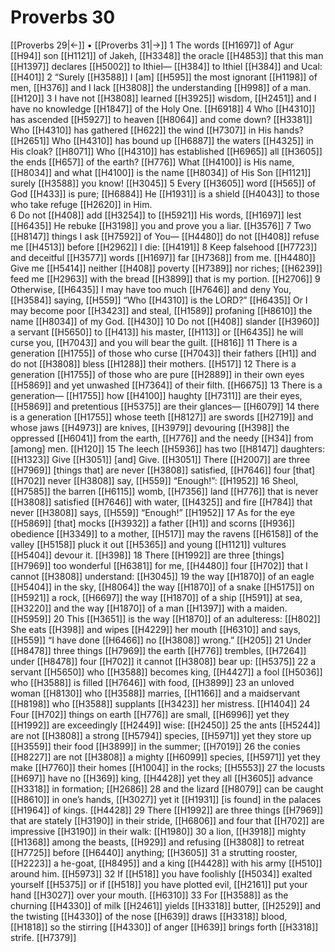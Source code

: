 # Proverbs 30
[[Proverbs 29|←]] • [[Proverbs 31|→]]
1 The words [[H1697]] of Agur [[H94]] son [[H1121]] of Jakeh, [[H3348]] the oracle [[H4853]] that this man [[H1397]] declares [[H5002]] to Ithiel— [[H384]] to Ithiel [[H384]] and Ucal: [[H401]] 
2 “Surely [[H3588]] I [am] [[H595]] the most ignorant [[H1198]] of men, [[H376]] and I lack [[H3808]] the understanding [[H998]] of a man. [[H120]] 
3 I have not [[H3808]] learned [[H3925]] wisdom, [[H2451]] and I have no knowledge [[H1847]] of the Holy One. [[H6918]] 
4 Who [[H4310]] has ascended [[H5927]] to heaven [[H8064]] and come down? [[H3381]] Who [[H4310]] has gathered [[H622]] the wind [[H7307]] in His hands? [[H2651]] Who [[H4310]] has bound up [[H6887]] the waters [[H4325]] in His cloak? [[H8071]] Who [[H4310]] has established [[H6965]] all [[H3605]] the ends [[H657]] of the earth? [[H776]] What [[H4100]] is His name, [[H8034]] and what [[H4100]] is the name [[H8034]] of His Son [[H1121]] surely [[H3588]] you know! [[H3045]] 
5 Every [[H3605]] word [[H565]] of God [[H433]] is pure; [[H6884]] He [[H1931]] is a shield [[H4043]] to those who take refuge [[H2620]] in Him.  
6 Do not [[H408]] add [[H3254]] to [[H5921]] His words, [[H1697]] lest [[H6435]] He rebuke [[H3198]] you  and prove you a liar. [[H3576]] 
7 Two [[H8147]] things I ask [[H7592]] of You— [[H4480]] do not [[H408]] refuse me [[H4513]] before [[H2962]] I die: [[H4191]] 
8 Keep falsehood [[H7723]] and deceitful [[H3577]] words [[H1697]] far [[H7368]] from me. [[H4480]] Give me [[H5414]] neither [[H408]] poverty [[H7389]] nor riches; [[H6239]] feed me [[H2963]] with the bread [[H3899]] that is my portion. [[H2706]] 
9 Otherwise, [[H6435]] I may have too much [[H7646]] and deny You, [[H3584]] saying, [[H559]] “Who [[H4310]] is the LORD?” [[H6435]] Or I may become poor [[H3423]] and steal, [[H1589]] profaning [[H8610]] the name [[H8034]] of my God. [[H430]] 
10 Do not [[H408]] slander [[H3960]] a servant [[H5650]] to [[H413]] his master, [[H113]] or [[H6435]] he will curse you, [[H7043]] and you will bear the guilt. [[H816]] 
11 There is a generation [[H1755]] of those who curse [[H7043]] their fathers [[H1]] and do not [[H3808]] bless [[H1288]] their mothers. [[H517]] 
12 There is a generation [[H1755]] of those who are pure [[H2889]] in their own eyes [[H5869]] and yet unwashed [[H7364]] of their filth. [[H6675]] 
13 There is a generation— [[H1755]] how [[H4100]] haughty [[H7311]] are their eyes, [[H5869]] and pretentious [[H5375]] are their glances— [[H6079]] 
14 there is a generation [[H1755]] whose teeth [[H8127]] are swords [[H2719]] and whose jaws [[H4973]] are knives, [[H3979]] devouring [[H398]] the oppressed [[H6041]] from the earth, [[H776]] and the needy [[H34]] from [among] men. [[H120]] 
15 The leech [[H5936]] has two [[H8147]] daughters: [[H1323]] Give [[H3051]] [and] Give. [[H3051]] There [[H2007]] are three [[H7969]] [things that] are never [[H3808]] satisfied, [[H7646]] four [that] [[H702]] never [[H3808]] say, [[H559]] “Enough!”: [[H1952]] 
16 Sheol, [[H7585]] the barren [[H6115]] womb, [[H7356]] land [[H776]] that is never [[H3808]] satisfied [[H7646]] with water, [[H4325]] and fire [[H784]] that never [[H3808]] says, [[H559]] “Enough!” [[H1952]] 
17 As for the eye [[H5869]] [that] mocks [[H3932]] a father [[H1]] and scorns [[H936]] obedience [[H3349]] to a mother, [[H517]] may the ravens [[H6158]] of the valley [[H5158]] pluck it out [[H5365]] and young [[H1121]] vultures [[H5404]] devour it. [[H398]] 
18 There [[H1992]] are three [things] [[H7969]] too wonderful [[H6381]] for me, [[H4480]] four [[H702]] that  I cannot [[H3808]] understand: [[H3045]] 
19 the way [[H1870]] of an eagle [[H5404]] in the sky, [[H8064]] the way [[H1870]] of a snake [[H5175]] on [[H5921]] a rock, [[H6697]] the way [[H1870]] of a ship [[H591]] at sea, [[H3220]] and the way [[H1870]] of a man [[H1397]] with a maiden. [[H5959]] 
20 This [[H3651]] is the way [[H1870]] of an adulteress: [[H802]] She eats [[H398]] and wipes [[H4229]] her mouth [[H6310]] and says, [[H559]] “I have done [[H6466]] no [[H3808]] wrong.” [[H205]] 
21 Under [[H8478]] three things [[H7969]] the earth [[H776]] trembles, [[H7264]] under [[H8478]] four [[H702]] it cannot [[H3808]] bear up: [[H5375]] 
22 a servant [[H5650]] who [[H3588]] becomes king, [[H4427]] a fool [[H5036]] who [[H3588]] is filled [[H7646]] with food, [[H3899]] 
23 an unloved woman [[H8130]] who [[H3588]] marries, [[H1166]] and a maidservant [[H8198]] who [[H3588]] supplants [[H3423]] her mistress. [[H1404]] 
24 Four [[H702]] things on earth [[H776]] are small, [[H6996]] yet they [[H1992]] are exceedingly [[H2449]] wise: [[H2450]] 
25 the ants [[H5244]] are not [[H3808]] a strong [[H5794]] species, [[H5971]] yet they store up [[H3559]] their food [[H3899]] in the summer; [[H7019]] 
26 the conies [[H8227]] are not [[H3808]] a mighty [[H6099]] species, [[H5971]] yet they make [[H7760]] their homes [[H1004]] in the rocks; [[H5553]] 
27 the locusts [[H697]] have no [[H369]] king, [[H4428]] yet they all [[H3605]] advance [[H3318]] in formation; [[H2686]] 
28 and the lizard [[H8079]] can be caught [[H8610]] in one’s hands, [[H3027]] yet it [[H1931]] [is found] in the palaces [[H1964]] of kings. [[H4428]] 
29 There [[H1992]] are three things [[H7969]] that are stately [[H3190]] in their stride, [[H6806]] and four that [[H702]] are impressive [[H3190]] in their walk: [[H1980]] 
30 a lion, [[H3918]] mighty [[H1368]] among the beasts, [[H929]] and refusing [[H3808]] to retreat [[H7725]] before [[H6440]] anything; [[H3605]] 
31 a strutting rooster, [[H2223]] a he-goat, [[H8495]] and a king [[H4428]] with his army [[H510]] around him. [[H5973]] 
32 If [[H518]] you have foolishly [[H5034]] exalted yourself [[H5375]] or if [[H518]] you have plotted evil, [[H2161]] put your hand [[H3027]] over your mouth. [[H6310]] 
33 For [[H3588]] as the churning [[H4330]] of milk [[H2461]] yields [[H3318]] butter, [[H2529]] and the twisting [[H4330]] of the nose [[H639]] draws [[H3318]] blood, [[H1818]] so the stirring [[H4330]] of anger [[H639]] brings forth [[H3318]] strife. [[H7379]] 
